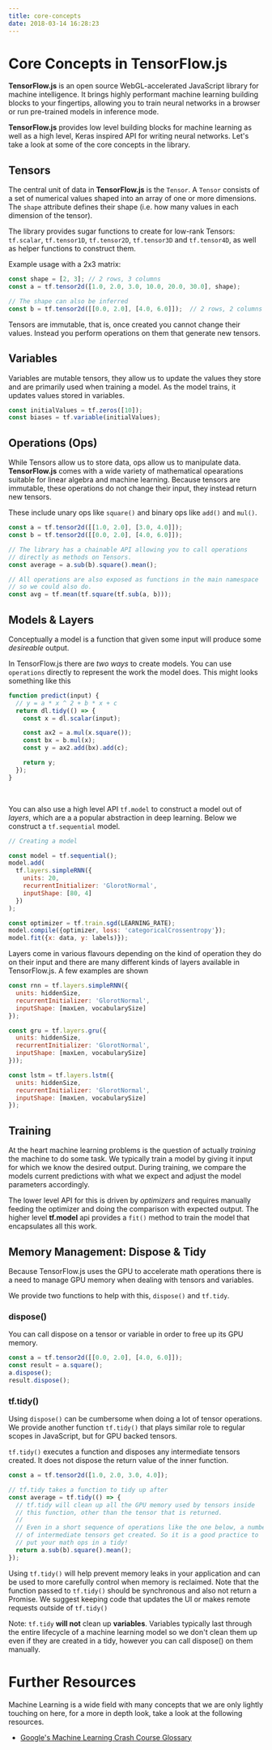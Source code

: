 ```yaml
---
title: core-concepts
date: 2018-03-14 16:28:23
---
```


# Core Concepts in TensorFlow.js

**TensorFlow.js** is an open source WebGL-accelerated JavaScript library for machine intelligence. It brings highly performant machine learning building blocks to your fingertips, allowing you to train neural networks in a browser or run pre-trained models in inference mode.

**TensorFlow.js** provides low level building blocks for machine learning as well as a high level, Keras inspired API for writing neural networks. Let's take a look at some of the core concepts in the library.


## Tensors

The central unit of data in **TensorFlow.js** is the `Tensor`. A `Tensor` consists of a set of numerical values shaped into an array of one or more dimensions. The `shape` attribute defines their shape (i.e. how many values in each dimension of the tensor).

The library provides sugar functions to create for low-rank Tensors: `tf.scalar`, `tf.tensor1D`, `tf.tensor2D`, `tf.tensor3D` and `tf.tensor4D`, as well as helper functions to construct them.

Example usage with a 2x3 matrix:


```js
const shape = [2, 3]; // 2 rows, 3 columns
const a = tf.tensor2d([1.0, 2.0, 3.0, 10.0, 20.0, 30.0], shape);

// The shape can also be inferred
const b = tf.tensor2d([[0.0, 2.0], [4.0, 6.0]]);  // 2 rows, 2 columns
```

Tensors are immutable, that is, once created you cannot change their values. Instead you perform operations on them that generate new tensors.

## Variables

Variables are mutable tensors, they allow us to update the values they store and are primarily used when training a model. As the model trains, it updates values stored in variables.

```js
const initialValues = tf.zeros([10]);
const biases = tf.variable(initialValues);
```


## Operations (Ops)

While Tensors allow us to store data, ops allow us to manipulate data. **TensorFlow.js** comes with a wide variety of mathematical opearations suitable for linear algebra and machine learning. Because tensors are immutable, these operations do not change their input, they instead return new tensors.

These include unary ops like `square()` and binary ops like `add()` and `mul()`.

```js
const a = tf.tensor2d([[1.0, 2.0], [3.0, 4.0]]);
const b = tf.tensor2d([[0.0, 2.0], [4.0, 6.0]]);

// The library has a chainable API allowing you to call operations
// directly as methods on Tensors.
const average = a.sub(b).square().mean();

// All operations are also exposed as functions in the main namespace
// so we could also do.
const avg = tf.mean(tf.square(tf.sub(a, b)));
```

## Models & Layers

Conceptually a model is a function that given some input will produce some _desireable_ output.

In TensorFlow.js there are _two ways_ to create models. You can use `operations` directly to represent the work the model does. This might looks something like this

```js
function predict(input) {
  // y = a * x ^ 2 + b * x + c
  return dl.tidy(() => {
    const x = dl.scalar(input);

    const ax2 = a.mul(x.square());
    const bx = b.mul(x);
    const y = ax2.add(bx).add(c);

    return y;
  });
}
```

<br />

You can also use a high level API `tf.model` to construct a model out of _layers_, which are a a popular abstraction in deep learning. Below we construct a `tf.sequential` model.


```js
// Creating a model

const model = tf.sequential();
model.add(
  tf.layers.simpleRNN({
    units: 20,
    recurrentInitializer: 'GlorotNormal',
    inputShape: [80, 4]
  })
);

const optimizer = tf.train.sgd(LEARNING_RATE);
model.compile({optimizer, loss: 'categoricalCrossentropy'});
model.fit({x: data, y: labels)});
```

Layers come in various flavours depending on the kind of operation they do on their input and there are many different kinds of layers available in TensorFlow.js. A few examples are shown

```js
const rnn = tf.layers.simpleRNN({
  units: hiddenSize,
  recurrentInitializer: 'GlorotNormal',
  inputShape: [maxLen, vocabularySize]
});

const gru = tf.layers.gru({
  units: hiddenSize,
  recurrentInitializer: 'GlorotNormal',
  inputShape: [maxLen, vocabularySize]
}));

const lstm = tf.layers.lstm({
  units: hiddenSize,
  recurrentInitializer: 'GlorotNormal',
  inputShape: [maxLen, vocabularySize]
});
```

## Training

At the heart machine learning problems is the question of actually _training_ the machine to do some task. We typically train a model by giving it input for which we know the desired output. During training, we compare the models current predictions with what we expect and adjust the model parameters accordingly.

The lower level API for this is driven by _optimizers_ and requires manually feeding the optimizer and doing the comparison with expected output. The higher level **tf.model** api provides a `fit()` method to train the model that encapsulates all this work.

## Memory Management: Dispose &amp; Tidy

Because TensorFlow.js uses the GPU to accelerate math operations there is a need to manage GPU memory when dealing with tensors and variables.

We provide two functions to help with this, `dispose()` and `tf.tidy`.

### dispose()

You can call dispose on a tensor or variable in order to free up its GPU memory.

```js
const a = tf.tensor2d([[0.0, 2.0], [4.0, 6.0]]);
const result = a.square();
a.dispose();
result.dispose();
```

### tf.tidy()

Using `dispose()` can be cumbersome when doing a lot of tensor operations. We provide another function `tf.tidy()` that plays similar role to regular scopes in JavaScript, but for GPU backed tensors.

`tf.tidy()` executes a function and disposes any intermediate tensors created. It does not dispose the return value of the inner function.

```js
const a = tf.tensor2d([1.0, 2.0, 3.0, 4.0]);

// tf.tidy takes a function to tidy up after
const average = tf.tidy(() => {
  // tf.tidy will clean up all the GPU memory used by tensors inside
  // this function, other than the tensor that is returned.
  //
  // Even in a short sequence of operations like the one below, a number
  // of intermediate tensors get created. So it is a good practice to
  // put your math ops in a tidy!
  return a.sub(b).square().mean();
});
```

Using `tf.tidy()` will help prevent memory leaks in your application and can be used to more carefully control when memory is reclaimed. Note that the function passed to `tf.tidy()` should be synchronous and also not return a Promise. We suggest keeping code that updates the UI or makes remote requests outside of `tf.tidy()`

Note: `tf.tidy` **will not** clean up **variables**. Variables typically last through the entire lifecycle of a machine learning model so we don't clean them up even if they are created in a tidy, however you can call dispose() on them manually.

# Further Resources

Machine Learning is a wide field with many concepts that we are only lightly touching on here, for a more in depth look, take a look at the following resources.

 - [Google's Machine Learning Crash Course Glossary](https://developers.google.com/machine-learning/crash-course/glossary)
